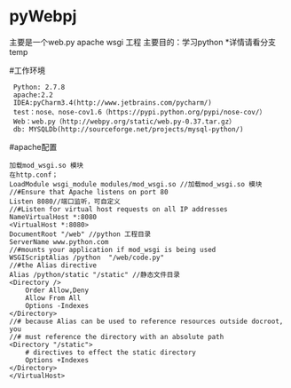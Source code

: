 pyWebpj
=======

主要是一个web.py apache wsgi 工程
主要目的：学习python
*详情请看分支temp


#工作环境

     Python: 2.7.8
     apache:2.2
     IDEA:pyCharm3.4(http://www.jetbrains.com/pycharm/)
     test：nose、nose-cov1.6（https://pypi.python.org/pypi/nose-cov/）
     Web：web.py（http://webpy.org/static/web.py-0.37.tar.gz）
     db: MYSQLDb(http://sourceforge.net/projects/mysql-python/)

#apache配置

    加载mod_wsgi.so 模块
    在http.conf；
    LoadModule wsgi_module modules/mod_wsgi.so //加载mod_wsgi.so 模块
    //#Ensure that Apache listens on port 80
    Listen 8080//端口监听，可自定义
    //#Listen for virtual host requests on all IP addresses
    NameVirtualHost *:8080
    <VirtualHost *:8080>
    DocumentRoot "/web" //python 工程目录
    ServerName www.python.com
    //#mounts your application if mod_wsgi is being used
    WSGIScriptAlias /python  "/web/code.py"
    //#the Alias directive
    Alias /python/static "/static" //静态文件目录
    <Directory />
        Order Allow,Deny
        Allow From All
        Options -Indexes
    </Directory>
    //# because Alias can be used to reference resources outside docroot, you
    //# must reference the directory with an absolute path
    <Directory "/static">
        # directives to effect the static directory
        Options +Indexes
    </Directory>
    </VirtualHost> 

